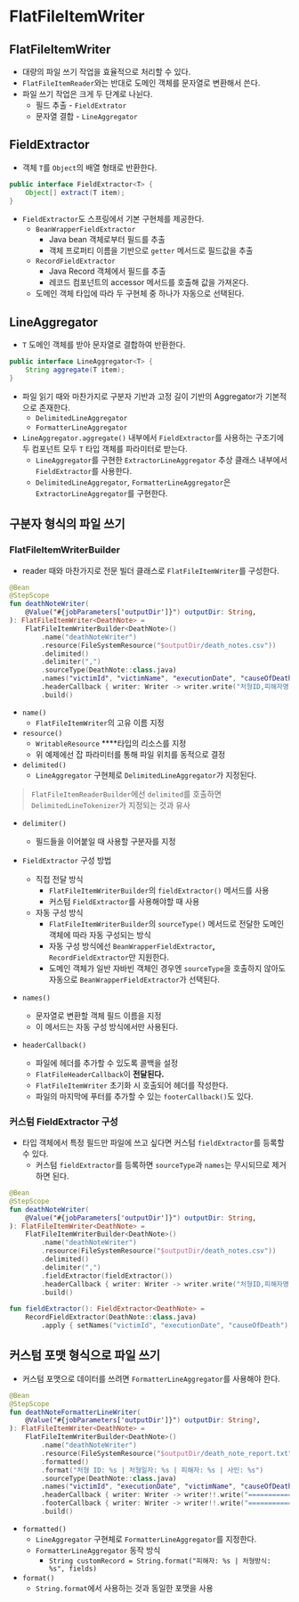 # FlatFileItemWriter

## FlatFileItemWriter

- 대량의 파일 쓰기 작업을 효율적으로 처리할 수 있다.
- `FlatFileItemReader`와는 반대로 도메인 객체를 문자열로 변환해서 쓴다.
- 파일 쓰기 작업은 크게 두 단계로 나뉜다.
    - 필드 추출 - `FieldExtrator`
    - 문자열 결합 - `LineAggregator`

## FieldExtractor

- 객체 `T`를 `Object`의 배열 형태로 반환한다.

```java
public interface FieldExtractor<T> {
    Object[] extract(T item);
}
```

- `FieldExtractor`도 스프링에서 기본 구현체를 제공한다.
    - `BeanWrapperFieldExtractor`
        - Java bean 객체로부터 필드를 추출
        - 객체 프로퍼티 이름을 기반으로 `getter` 메서드로 필드값을 추출
    - `RecordFieldExtractor`
        - Java Record 객체에서 필드를 추출
        - 레코드 컴포넌트의 accessor 메서드를 호출해 값을 가져온다.
    - 도메인 객체 타입에 따라 두 구현체 중 하나가 자동으로 선택된다.

## LineAggregator

- `T` 도메인 객체를 받아 문자열로 결합하여 반환한다.

```java
public interface LineAggregator<T> {
    String aggregate(T item);
}
```

- 파일 읽기 때와 마찬가지로 구분자 기반과 고정 길이 기반의 Aggregator가 기본적으로 존재한다.
    - `DelimitedLineAggregator`
    - `FormatterLineAggregator`
- `LineAggregator.aggregate()` 내부에서 `FieldExtractor`를 사용하는 구조기에 두 컴포넌트 모두 `T` 타입 객체를 파라미터로 받는다.
    - `LineAggregator`를 구현한 `ExtractorLineAggregator` 추상 클래스 내부에서 `FieldExtractor`를 사용한다.
    - `DelimitedLineAggregator`, `FormatterLineAggregator`은 `ExtractorLineAggregator`를 구현한다.

## 구분자 형식의 파일 쓰기

### FlatFileItemWriterBuilder

- reader 때와 마찬가지로 전문 빌더 클래스로 `FlatFileItemWriter`를 구성한다.

```kotlin
@Bean
@StepScope
fun deathNoteWriter(
    @Value("#{jobParameters['outputDir']}") outputDir: String,
): FlatFileItemWriter<DeathNote> =
    FlatFileItemWriterBuilder<DeathNote>()
        .name("deathNoteWriter")
        .resource(FileSystemResource("$outputDir/death_notes.csv"))
        .delimited()
        .delimiter(",")
        .sourceType(DeathNote::class.java)
        .names("victimId", "victimName", "executionDate", "causeOfDeath")
        .headerCallback { writer: Writer -> writer.write("처형ID,피해자명,처형일자,사인") }
        .build()
```

- `name()`
    - `FlatFileItemWriter`의 고유 이름 지정
- `resource()`
    - `WritableResource` ****타입의 리소스를 지정
    - 위 예제에선 잡 파라미터를 통해 파일 위치를 동적으로 결정
- `delimited()`
    - `LineAggregator` 구현체로 `DelimitedLineAggregator`가 지정된다.

> `FlatFileItemReaderBuilder`에선 `delimited`를 호출하면 `DelimitedLineTokenizer`가 지정되는 것과 유사
>

- `delimiter()`
    - 필드들을 이어붙일 때 사용할 구분자를 지정

- `FieldExtractor` 구성 방법
    - 직접 전달 방식
        - `FlatFileItemWriterBuilder`의 `fieldExtractor()` 메서드를 사용
        - 커스텀 `FieldExtractor`를 사용해야할 때 사용
    - 자동 구성 방식
        - `FlatFileItemWriterBuilder`의 `sourceType()` 메서드로 전달한 도메인 객체에 따라 자동 구성되는 방식
        - 자동 구성 방식에선 `BeanWrapperFieldExtractor`**,** `RecordFieldExtractor`만 지원한다.
        - 도메인 객체가 일반 자바빈 객체인 경우엔 `sourceType`을 호출하지 않아도 자동으로 `BeanWrapperFieldExtractor`가 선택된다.
- `names()`
    - 문자열로 변환할 객체 필드 이름을 지정
    - 이 메서드는 자동 구성 방식에서만 사용된다.
- `headerCallback()`
    - 파일에 헤더를 추가할 수 있도록 콜백을 설정
    - `FlatFileHeaderCallback`이 **전달된다.**
    - `FlatFileItemWriter` 초기화 시 호출되어 헤더를 작성한다.
    - 파일의 마지막에 푸터를 추가할 수 있는 `footerCallback()`도 있다.

### 커스텀 FieldExtractor 구성

- 타입 객체에서 특정 필드만 파일에 쓰고 싶다면 커스텀 `fieldExtractor`를 등록할 수 있다.
    - 커스텀 `fieldExtractor`를 등록하면 `sourceType`과 `names`는 무시되므로 제거하면 된다.

```kotlin
@Bean
@StepScope
fun deathNoteWriter(
    @Value("#{jobParameters['outputDir']}") outputDir: String,
): FlatFileItemWriter<DeathNote> =
    FlatFileItemWriterBuilder<DeathNote>()
        .name("deathNoteWriter")
        .resource(FileSystemResource("$outputDir/death_notes.csv"))
        .delimited()
        .delimiter(",")
        .fieldExtractor(fieldExtractor())
        .headerCallback { writer: Writer -> writer.write("처형ID,피해자명,처형일자,사인") }
        .build()
        
fun fieldExtractor(): FieldExtractor<DeathNote> =
    RecordFieldExtractor(DeathNote::class.java)
        .apply { setNames("victimId", "executionDate", "causeOfDeath") }
```

## 커스텀 포맷 형식으로 파일 쓰기

- 커스텀 포맷으로 데이터를 쓰려면 `FormatterLineAggregator`를 사용해야 한다.

```kotlin
@Bean
@StepScope
fun deathNoteFormatterLineWriter(
    @Value("#{jobParameters['outputDir']}") outputDir: String?,
): FlatFileItemWriter<DeathNote> =
    FlatFileItemWriterBuilder<DeathNote>()
        .name("deathNoteWriter")
        .resource(FileSystemResource("$outputDir/death_note_report.txt"))
        .formatted()
        .format("처형 ID: %s | 처형일자: %s | 피해자: %s | 사인: %s")
        .sourceType(DeathNote::class.java)
        .names("victimId", "executionDate", "victimName", "causeOfDeath")
        .headerCallback { writer: Writer -> writer!!.write("================= 처형 기록부 =================") }
        .footerCallback { writer: Writer -> writer!!.write("================= 처형 완료 ==================") }
        .build()
```

- `formatted()`
    - `LineAggregator` 구현체로 `FormatterLineAggregator`를 지정한다.
    - `FormatterLineAggregator` 동작 방식
        - `String customRecord = String.format("피해자: %s | 처형방식: %s", fields)`
- `format()`
    - `String.format`에서 사용하는 것과 동일한 포맷을 사용

